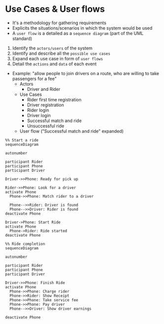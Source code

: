 # Use Cases & User flows

- It's a methodology for gathering requirements
- Explicits the situations/scenarios in which the system would be used
- A `user flow` is a detailed as a `sequence diagram` (part of the UML standard)

1. Identify the `actors/users` of the system
1. Identify and describe all the `possible use cases`
1. Expand each use case in form of `user flows`
1. Detail the `actions` and `data` of each event

- Example: "allow people to join drivers on a route, who are willing to take passengers for a fee"
  - Actors
    - Driver and Rider
  - Use Cases
    - Rider first time registration
    - Driver registration
    - Rider login
    - Driver login
    - Successful match and ride
    - Unsuccessful ride
  - User flow ("Successful match and ride" expanded)

```mermaid
%% Start a ride
sequenceDiagram

autonumber

participant Rider
participant Phone
participant Driver

Driver->>Phone: Ready for pick up

Rider->>Phone: Look for a driver
activate Phone
  Phone->>Phone: Match rider to a driver

  Phone-->>Rider: Driver is found
  Phone-->>Driver: Rider is found
deactivate Phone

Driver->Phone: Start Ride
activate Phone
  Phone->Rider: Ride started
deactivate Phone
```

```mermaid
%% Ride completion
sequenceDiagram

autonumber

participant Rider
participant Phone
participant Driver

Driver->>Phone: Finish Ride
activate Phone
  Phone->>Phone: Charge rider
  Phone->>Rider: Show Receipt
  Phone->>Phone: Take service fee
  Phone->>Phone: Pay driver
  Phone-->>Driver: Show driver earnings

deactivate Phone
```
